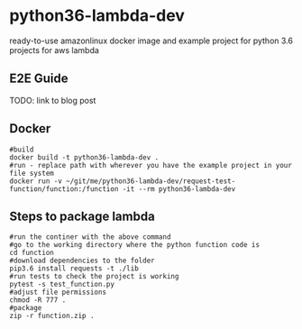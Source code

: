 # python36-lambda-dev
ready-to-use amazonlinux docker image and example project for python 3.6 projects for aws lambda

## E2E Guide
TODO: link to blog post

## Docker
```
#build
docker build -t python36-lambda-dev .
#run - replace path with wherever you have the example project in your file system
docker run -v ~/git/me/python36-lambda-dev/request-test-function/function:/function -it --rm python36-lambda-dev
```

## Steps to package lambda
```
#run the continer with the above command
#go to the working directory where the python function code is
cd function 
#download dependencies to the folder
pip3.6 install requests -t ./lib
#run tests to check the project is working
pytest -s test_function.py
#adjust file permissions
chmod -R 777 .
#package
zip -r function.zip .
```





